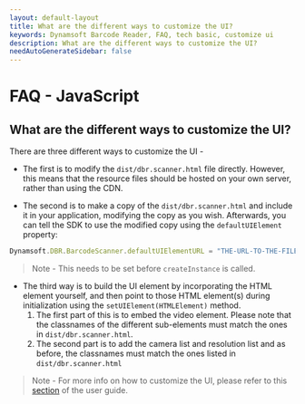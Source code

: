 ```yaml
---
layout: default-layout
title: What are the different ways to customize the UI?
keywords: Dynamsoft Barcode Reader, FAQ, tech basic, customize ui
description: What are the different ways to customize the UI?
needAutoGenerateSidebar: false
---
```


# FAQ - JavaScript

## What are the different ways to customize the UI?

There are three different ways to customize the UI -

- The first is to modify the `dist/dbr.scanner.html` file directly. However, this means that the resource files should be hosted on your own server, rather than using the CDN.

- The second is to make a copy of the `dist/dbr.scanner.html` and include it in your application, modifying the copy as you wish. Afterwards, you can tell the SDK to use the modified copy using the `defaultUIElement` property:

```javascript
Dynamsoft.DBR.BarcodeScanner.defaultUIElementURL = "THE-URL-TO-THE-FILE";
```

> Note - This needs to be set before `createInstance` is called.

- The third way is to build the UI element by incorporating the HTML element yourself, and then point to those HTML element(s) during initialization using the `setUIElement(HTMLElement)` method.
  1. The first part of this is to embed the video element. Please note that the classnames of the different sub-elements must match the ones in `dist/dbr.scanner.html`.
  2. The second part is to add the camera list and resolution list and as before, the classnames must match the ones listed in `dist/dbr.scanner.html`

> Note - For more info on how to customize the UI, please refer to this [section](https://www.dynamsoft.com/barcode-reader/programming/javascript/user-guide/?ver=latest#customize-the-ui) of the user guide.
